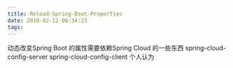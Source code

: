```yaml
---
title: Reload-Spring-Boot-ProperTies
date: 2018-02-12 06:34:23
tags:
---
```


动态改变Spring Boot 的属性需要依赖Spring Cloud 的一些东西
spring-cloud-config-server spring-cloud-config-client
个人认为
